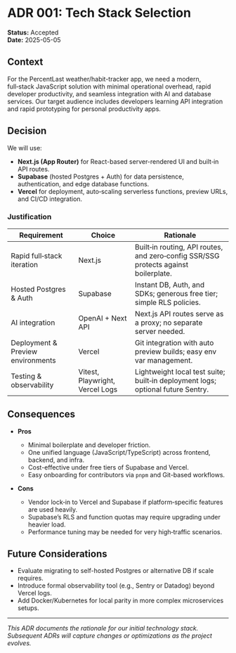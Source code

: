 # ADR 001: Tech Stack Selection

**Status:** Accepted  
**Date:** 2025-05-05

## Context

For the PercentLast weather/habit-tracker app, we need a modern, full‑stack JavaScript solution with minimal operational overhead, rapid developer productivity, and seamless integration with AI and database services. Our target audience includes developers learning API integration and rapid prototyping for personal productivity apps.

## Decision

We will use:

- **Next.js (App Router)** for React-based server-rendered UI and built‑in API routes.
- **Supabase** (hosted Postgres + Auth) for data persistence, authentication, and edge database functions.
- **Vercel** for deployment, auto‑scaling serverless functions, preview URLs, and CI/CD integration.

### Justification

| Requirement                        | Choice             | Rationale                                                             |
|------------------------------------|--------------------|-----------------------------------------------------------------------|
| Rapid full‑stack iteration         | Next.js            | Built‑in routing, API routes, and zero‑config SSR/SSG protects against boilerplate.|
| Hosted Postgres & Auth            | Supabase           | Instant DB, Auth, and SDKs; generous free tier; simple RLS policies.  |
| AI integration                     | OpenAI + Next API  | Next.js API routes serve as a proxy; no separate server needed.      |
| Deployment & Preview environments  | Vercel             | Git integration with auto preview builds; easy env var management.    |
| Testing & observability            | Vitest, Playwright, Vercel Logs | Lightweight local test suite; built‑in deployment logs; optional future Sentry. |

## Consequences

- **Pros**
  - Minimal boilerplate and developer friction.  
  - One unified language (JavaScript/TypeScript) across frontend, backend, and infra.  
  - Cost-effective under free tiers of Supabase and Vercel.  
  - Easy onboarding for contributors via `pnpm` and Git-based workflows.  

- **Cons**
  - Vendor lock‑in to Vercel and Supabase if platform‑specific features are used heavily.  
  - Supabase’s RLS and function quotas may require upgrading under heavier load.  
  - Performance tuning may be needed for very high‑traffic scenarios.

## Future Considerations

- Evaluate migrating to self-hosted Postgres or alternative DB if scale requires.  
- Introduce formal observability tool (e.g., Sentry or Datadog) beyond Vercel logs.  
- Add Docker/Kubernetes for local parity in more complex microservices setups.  

---

*This ADR documents the rationale for our initial technology stack. Subsequent ADRs will capture changes or optimizations as the project evolves.*


